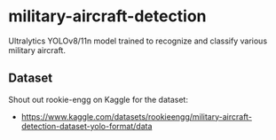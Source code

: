 # military-aircraft-detection
Ultralytics YOLOv8/11n model trained to recognize and classify various military aircraft.
## Dataset
Shout out rookie-engg on Kaggle for the dataset:
- https://www.kaggle.com/datasets/rookieengg/military-aircraft-detection-dataset-yolo-format/data
